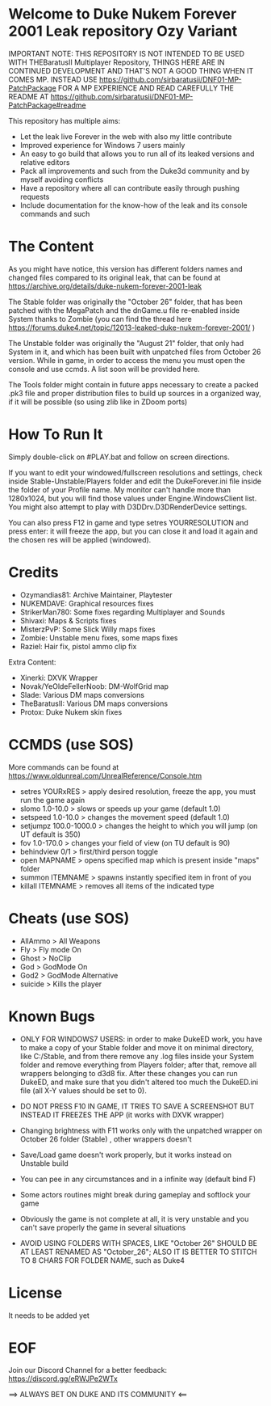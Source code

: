 # Welcome to Duke Nukem Forever 2001 Leak repository Ozy Variant #

IMPORTANT NOTE: THIS REPOSITORY IS NOT INTENDED TO BE USED WITH THEBaratusII Multiplayer Repository, THINGS HERE ARE IN CONTINUED DEVELOPMENT AND THAT'S NOT A GOOD THING WHEN IT COMES MP. INSTEAD USE https://github.com/sirbaratusii/DNF01-MP-PatchPackage FOR A MP EXPERIENCE AND READ CAREFULLY THE README AT https://github.com/sirbaratusii/DNF01-MP-PatchPackage#readme

This repository has multiple aims:

- Let the leak live Forever in the web with also my little contribute
- Improved experience for Windows 7 users mainly
- An easy to go build that allows you to run all of its leaked versions and relative editors
- Pack all improvements and such from the Duke3d community and by myself avoiding conflicts
- Have a repository where all can contribute easily through pushing requests
- Include documentation for the know-how of the leak and its console commands and such

# The Content #

As you might have notice, this version has different folders names and changed files compared to its original leak, that can be found at https://archive.org/details/duke-nukem-forever-2001-leak

The Stable folder was originally the "October 26" folder, that has been patched with the MegaPatch and the dnGame.u file re-enabled inside System thanks to Zombie (you can find the thread here https://forums.duke4.net/topic/12013-leaked-duke-nukem-forever-2001/ )

The Unstable folder was originally the "August 21" folder, that only had System in it, and which has been built with unpatched files from October 26 version. While in game, in order to access the menu you must open the console and use ccmds. A list soon will be provided here.

The Tools folder might contain in future apps necessary to create a packed .pk3 file and proper distribution files to build up sources in a organized way, if it will be possible (so using zlib like in ZDoom ports)

# How To Run It #

Simply double-click on #PLAY.bat and follow on screen directions.

If you want to edit your windowed/fullscreen resolutions and settings, check inside Stable-Unstable/Players folder and edit the
DukeForever.ini file inside the folder of your Profile name. My monitor can't handle more than 1280x1024, but you will find those
values under Engine.WindowsClient list. You might also attempt to play with D3DDrv.D3DRenderDevice settings.

You can also press F12 in game and type setres YOURRESOLUTION and press enter: it will freeze the app, but you can close it and load it again and the chosen res will be applied (windowed).

# Credits #

- Ozymandias81: Archive Maintainer, Playtester
- NUKEMDAVE: Graphical resources fixes
- StrikerMan780: Some fixes regarding Multiplayer and Sounds
- Shivaxi: Maps & Scripts fixes
- MisterzPvP: Some Slick Willy maps fixes
- Zombie: Unstable menu fixes, some maps fixes
- Raziel: Hair fix, pistol ammo clip fix

Extra Content:
- Xinerki: DXVK Wrapper
- Novak/YeOldeFellerNoob: DM-WolfGrid map
- Slade: Various DM maps conversions
- TheBaratusII: Various DM maps conversions
- Protox: Duke Nukem skin fixes

# CCMDS (use SOS) #

More commands can be found at https://www.oldunreal.com/UnrealReference/Console.htm

- setres YOURxRES > apply desired resolution, freeze the app, you must run the game again
- slomo 1.0-10.0 > slows or speeds up your game (default 1.0)
- setspeed 1.0-10.0 > changes the movement speed (default 1.0)
- setjumpz 100.0-1000.0 > changes the height to which you will jump (on UT default is 350)
- fov 1.0-170.0 > changes your field of view (on TU default is 90)
- behindview 0/1 > first/third person toggle
- open MAPNAME > opens specified map which is present inside "maps" folder
- summon ITEMNAME > spawns instantly specified item in front of you
- killall ITEMNAME > removes all items of the indicated type

# Cheats (use SOS) #

- AllAmmo > All Weapons
- Fly > Fly mode On
- Ghost > NoClip
- God > GodMode On
- God2 > GodMode Alternative
- suicide > Kills the player

# Known Bugs #

- ONLY FOR WINDOWS7 USERS: in order to make DukeED work, you have to make a copy of your Stable folder and move it on minimal directory, like C:/Stable, and from there remove any .log files inside your System folder and remove everything from Players folder; after that, remove all wrappers belonging to d3d8 fix. After these changes you can run DukeED, and make sure that you didn't altered too much the DukeED.ini file (all X-Y values should be set to 0).

- DO NOT PRESS F10 IN GAME, IT TRIES TO SAVE A SCREENSHOT BUT INSTEAD IT FREEZES THE APP (it works with DXVK wrapper)
- Changing brightness with F11 works only with the unpatched wrapper on October 26 folder (Stable) , other wrappers doesn't
- Save/Load game doesn't work properly, but it works instead on Unstable build
- You can pee in any circumstances and in a infinite way (default bind F)
- Some actors routines might break during gameplay and softlock your game
- Obviously the game is not complete at all, it is very unstable and you can't save properly the game in several situations
- AVOID USING FOLDERS WITH SPACES, LIKE "October 26" SHOULD BE AT LEAST RENAMED AS "October_26"; ALSO IT IS BETTER TO STITCH TO 8 CHARS FOR FOLDER NAME, such as Duke4

# License #

It needs to be added yet

# EOF #

Join our Discord Channel for a better feedback: https://discord.gg/eRWJPe2WTx

==> ALWAYS BET ON DUKE AND ITS COMMUNITY <==